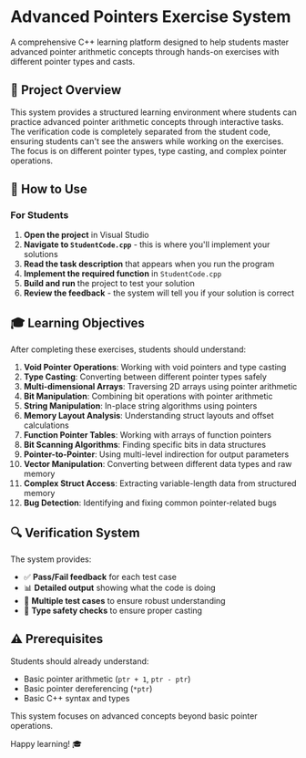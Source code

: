 # Advanced Pointers Exercise System

A comprehensive C++ learning platform designed to help students master advanced pointer arithmetic concepts through hands-on exercises with different pointer types and casts.

## 🎯 Project Overview

This system provides a structured learning environment where students can practice advanced pointer arithmetic concepts through interactive tasks. The verification code is completely separated from the student code, ensuring students can't see the answers while working on the exercises. The focus is on different pointer types, type casting, and complex pointer operations.

## 🚀 How to Use

### For Students

1. **Open the project** in Visual Studio
2. **Navigate to `StudentCode.cpp`** - this is where you'll implement your solutions
3. **Read the task description** that appears when you run the program
4. **Implement the required function** in `StudentCode.cpp`
5. **Build and run** the project to test your solution
6. **Review the feedback** - the system will tell you if your solution is correct

## 🎓 Learning Objectives

After completing these exercises, students should understand:

1. **Void Pointer Operations**: Working with void pointers and type casting
2. **Type Casting**: Converting between different pointer types safely
3. **Multi-dimensional Arrays**: Traversing 2D arrays using pointer arithmetic
4. **Bit Manipulation**: Combining bit operations with pointer arithmetic
5. **String Manipulation**: In-place string algorithms using pointers
6. **Memory Layout Analysis**: Understanding struct layouts and offset calculations
7. **Function Pointer Tables**: Working with arrays of function pointers
8. **Bit Scanning Algorithms**: Finding specific bits in data structures
9. **Pointer-to-Pointer**: Using multi-level indirection for output parameters
10. **Vector Manipulation**: Converting between different data types and raw memory
11. **Complex Struct Access**: Extracting variable-length data from structured memory
12. **Bug Detection**: Identifying and fixing common pointer-related bugs

## 🔍 Verification System

The system provides:
- ✅ **Pass/Fail feedback** for each test case
- 📊 **Detailed output** showing what the code is doing
- 🎯 **Multiple test cases** to ensure robust understanding
- 🔧 **Type safety checks** to ensure proper casting

## ⚠️ Prerequisites

Students should already understand:
- Basic pointer arithmetic (`ptr + 1`, `ptr - ptr`)
- Basic pointer dereferencing (`*ptr`)
- Basic C++ syntax and types

This system focuses on advanced concepts beyond basic pointer operations.

Happy learning! 🎓 